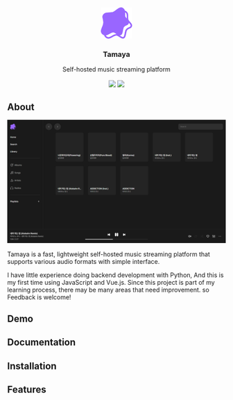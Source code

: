 <br>
<p align="center">
  <img src="/web/public/tamaya.svg" width="72">
  <h3 align="center">Tamaya</h3>
  <p align="center">Self-hosted music streaming platform
  <br><br>
  <img src="https://img.shields.io/github/license/bunubbv/tamaya?style=flat-square">
  <img src="https://img.shields.io/github/last-commit/bunubbv/tamaya?style=flat-square">
</p>

## About
<p align="center">
  <img src=".github/screenshots/tamaya.png" width="900">
</p>

Tamaya is a fast, lightweight self-hosted music streaming platform that supports various audio formats with simple interface.

I have little experience doing backend development with Python, And this is my first time using JavaScript and Vue.js. Since this project is part of my learning process, there may be many areas that need improvement. so Feedback is welcome!

## Demo

## Documentation

## Installation

## Features